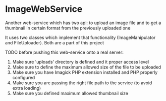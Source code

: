 ImageWebService
===============

Another web-service which has two api: to upload an image file and to get a thumbnail in certain format from the previously uploaded one

It uses two classes which implement that functionality (ImageManipulator and FileUploader). Both are a part of this project

TODO before pushing this web-service onto a real server:
1) Make sure 'uploads' directory is defined and it proper access level
2) Make sure to define the maximum allowed size of the file to be uploaded
3) Make sure you have Imagick PHP extension installed and PHP properly configured
4) Make sure you are passing the right file path to the service (to avoid extra loading)
5) Make sure you defined maximum allowed thumbnail size

